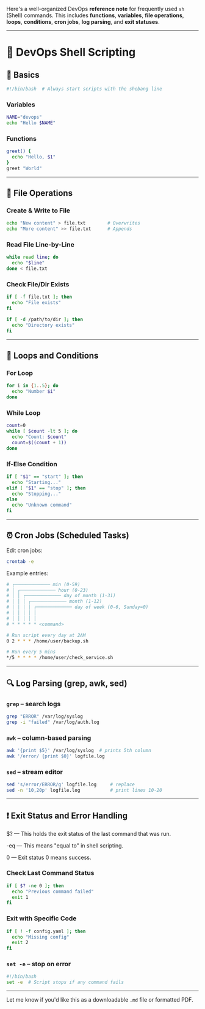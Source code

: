 Here's a well-organized DevOps **reference note** for frequently used `sh` (Shell) commands. This includes **functions**, **variables**, **file operations**, **loops**, **conditions**, **cron jobs**, **log parsing**, and **exit statuses**.

---

# 🧾 DevOps Shell Scripting 
## 🧠 Basics

```sh
#!/bin/bash  # Always start scripts with the shebang line
```

### Variables

```sh
NAME="devops"
echo "Hello $NAME"
```

### Functions

```sh
greet() {
  echo "Hello, $1"
}
greet "World"
```

---

## 📁 File Operations

### Create & Write to File

```sh
echo "New content" > file.txt        # Overwrites
echo "More content" >> file.txt      # Appends
```

### Read File Line-by-Line

```sh
while read line; do
  echo "$line"
done < file.txt
```

### Check File/Dir Exists

```sh
if [ -f file.txt ]; then
  echo "File exists"
fi

if [ -d /path/to/dir ]; then
  echo "Directory exists"
fi
```

---

## 🔁 Loops and Conditions

### For Loop

```sh
for i in {1..5}; do
  echo "Number $i"
done
```

### While Loop

```sh
count=0
while [ $count -lt 5 ]; do
  echo "Count: $count"
  count=$((count + 1))
done
```

### If-Else Condition

```sh
if [ "$1" == "start" ]; then
  echo "Starting..."
elif [ "$1" == "stop" ]; then
  echo "Stopping..."
else
  echo "Unknown command"
fi
```

---

## ⏰ Cron Jobs (Scheduled Tasks)

Edit cron jobs:

```sh
crontab -e
```

Example entries:

```sh
# ┌───────────── min (0-59)
# │ ┌───────────── hour (0-23)
# │ │ ┌───────────── day of month (1-31)
# │ │ │ ┌───────────── month (1-12)
# │ │ │ │ ┌───────────── day of week (0-6, Sunday=0)
# │ │ │ │ │
# │ │ │ │ │
# * * * * * <command>

# Run script every day at 2AM
0 2 * * * /home/user/backup.sh

# Run every 5 mins
*/5 * * * * /home/user/check_service.sh
```

---

## 🔍 Log Parsing (grep, awk, sed)

### `grep` – search logs

```sh
grep "ERROR" /var/log/syslog
grep -i "failed" /var/log/auth.log
```

### `awk` – column-based parsing

```sh
awk '{print $5}' /var/log/syslog  # prints 5th column
awk '/error/ {print $0}' logfile.log
```

### `sed` – stream editor

```sh
sed 's/error/ERROR/g' logfile.log     # replace
sed -n '10,20p' logfile.log           # print lines 10-20
```

---

## ❗ Exit Status and Error Handling
$? — This holds the exit status of the last command that was run.

-eq — This means "equal to" in shell scripting.

0 — Exit status 0 means success.
### Check Last Command Status

```sh
if [ $? -ne 0 ]; then
  echo "Previous command failed"
  exit 1
fi
```

### Exit with Specific Code

```sh
if [ ! -f config.yaml ]; then
  echo "Missing config"
  exit 2
fi
```

### `set -e` – stop on error

```sh
#!/bin/bash
set -e  # Script stops if any command fails
```

---

Let me know if you'd like this as a downloadable `.md` file or formatted PDF.
